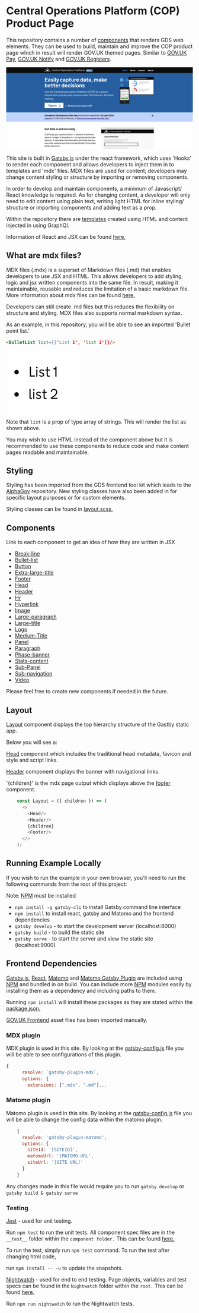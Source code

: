 # Central Operations Platform (COP) Product Page

This repository contains a number of [components](#components) that renders GDS web elements.
They can be used to build, maintain and improve the COP product page which in result will render GOV.UK themed pages. Similar to [GOV.UK Pay], [GOV.UK
Notify] and [GOV.UK Registers].

![Screenshot of COP product page](screenshot.png) 

This site is built in [Gatsby.js] under the react framework, which uses 'Hooks' to render each component and allows developers to inject them in to templates and 'mdx' files.
MDX files are used for content; developers may change content styling or structure by importing or removing components.

In order to develop and maintain components, a minimum of Javascript/ React knowledge is required. As for changing content, a developer will only need to edit content using plain text, writing light HTML for inline styling/ structure or importing components and adding text as a prop.

Within the repository there are [templates](src/templates) created using HTML and content injected in using GraphQl. 

Information of React and JSX can be found [here.](https://reactjs.org/docs/introducing-jsx.html)

## What are mdx files?

MDX files (.mdx) is a superset of Markdown files (.md) that enables developers to use JSX and HTML. 
This allows developers to add styling, logic and jsx written components into the same file. In result, making it maintainable, reusable and reduces the limitation of a basic markdown file.
More information about mdx files can be found [here.](https://mdxjs.com/getting-started)

Developers can still create .md files but this reduces the flexibility on structure and styling. MDX files also supports normal markdown syntax.

As an example, in this repository, you will be able to see an imported 'Bullet point list.'

```html
<BulletList list={['List 1', 'list 2']}/>
```

![Screenshot of GDS List](list.png)

Note that `list` is a prop of type array of strings. This will render the list as shown above.

You may wish to use HTML instead of the component above but it is recommended to use these components to reduce code and make content pages readable and maintainable.

## Styling
Styling has been imported from the GDS frontend tool kit which leads to the [AlphaGov] repository.
New styling classes have also been added in for specific layout purposes or for custom elements.

Styling classes can be found in [layout.scss.](src/components/layout.scss)

## Components

Link to each component to get an idea of how they are written in JSX

- [Break-line](src/components/Break-line.js)
- [Bullet-list](src/components/bullet-list.js)
- [Button](src/components/button.js)
- [Extra-large-title](src/components/extra-large-title.js)
- [Footer](src/components/footer.js)
- [Head](src/components/head.js)
- [Header](src/components/header.js)
- [Hr](src/components/hr.js)
- [Hyperlink](src/components/hyperlink.js)
- [Image](src/components/image.js)
- [Large-paragraph](src/components/large-paragraph.js)
- [Large-title](src/components/large-title.js)
- [Logo](src/components/logo.js)
- [Medium-Title](src/components/MediumTitle.js)
- [Panel](src/components/panel.js)
- [Paragraph](src/components/paragraph.js)
- [Phase-banner](src/components/phase-banner.js)
- [Stats-content](src/components/stats-content.js)
- [Sub-Panel](src/components/sub-panel.js)
- [Sub-navigation](src/components/sub_navigation.js)
- [Video](src/components/video.js)

Please feel free to create new components if needed in the future.

## Layout

[Layout](src/components/layout.js) component displays the top hierarchy structure of the Gastby static app.

Below you will see a:
 
[Head](src/components/head.js) component which includes the traditional head metadata, favicon and style and script links.

[Header](src/components/header.js) component displays the banner with navigational links.

'{children}' is the mdx page output which displays above the [footer](src/components/footer.js) component.

```javascript
    const Layout = ({ children }) => (
      <>
        <Head/>
        <Header/>
        {children}
        <Footer/>
      </>
    );
```

## Running Example Locally

If you wish to run the example in your own browser, you'll need to run the
following commands from the root of this project: 

Note: [NPM] must be installed

- `npm install -g gatsby-cli` to install Gatsby command line interface
- `npm install` to install react, gatsby and Matomo and the frontend dependencies
- `gatsby develop` - to start the development server (localhost:8000)
- `gatsby build` - to build the static site
- `gatsby serve` - to start the server and view the static site (localhost:9000)

## Frontend Dependencies

[Gatsby.js], [React], [Matomo] and [Matomo Gatsby Plugin] are included using [NPM] and bundled in
on build. You can include more [NPM] modules easily by installing them as a
dependency and including paths to them. 

Running `npm install` will install these packages as they are stated within the [package.json.](package.json)

[GOV.UK Frontend] asset files has been imported manually.

### MDX plugin
MDX plugin is used in this site. By looking at the [gatsby-config.js](gatsby-config.js) file you will be able to see configurations of this plugin.

```javascript
{
      resolve: `gatsby-plugin-mdx`,
      options: {
        extensions: [".mdx", ".md"]...
```

### Matomo plugin
Matomo plugin is used in this site. By looking at the [gatsby-config.js](gatsby-config.js) file you will be able to change the config data within the matomo plugin.

```javascript
    {
      resolve: 'gatsby-plugin-matomo',
      options: {
        siteId: '[SITEID]',
        matomoUrl: '[MATOMO URL',
        siteUrl: '[SITE URL]'
      }
    }
```

Any changes made in this file would require you to run `gatsby develop` or `gatsby build & gatsby serve`

### Testing
[Jest] -  used for unit testing.

Run `npm test` to run the unit tests. All component spec files are in the `__test__` folder within the `component folder.`
This can be found [here.](src/components/__tests__)

To run the test, simply run `npm test` command.
To run the test after changing html code, 

run `npm install -- -u` to update the snapshots.

[Nightwatch] - used for end to end testing. Page objects, variables and test specs can be found in the `Nightwatch` folder within the `root.`
This can be found [here.](nightwatch)


Run `npm run nightwatch` to run the Nightwatch tests.


[GOV.UK Pay]: https://www.payments.service.gov.uk/
[GOV.UK Notify]: https://www.notifications.service.gov.uk/
[GOV.UK Registers]: https://registers.cloudapps.digital/
[GOV.UK Frontend]: https://github.com/alphagov/govuk-frontend/tree/master/dist
[NPM]: https://npmjs.com
[Jest]: https://jestjs.io/docs/en/getting-started
[Nightwatch]: https://nightwatchjs.org/gettingstarted
[AlphaGov]: https://github.com/alphagov/govuk-frontend/
[Gatsby.js]: https://www.gatsbyjs.org/docs/
[React]: https://reactjs.org/docs/getting-started.html
[Matomo]: https://developer.matomo.org/
[Matomo Gatsby Plugin]: https://www.gatsbyjs.org/packages/gatsby-source-matomo/